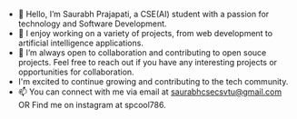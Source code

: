 - 👋 Hello, I’m Saurabh Prajapati, a CSE(AI) student with a passion for technology and Software Development.
- 👀 I enjoy working on a variety of projects, from web development to artificial intelligence applications.
- 💞️ I’m always open to collaboration and contributing to open souce projects. Feel free to reach out if you have any interesting projects or opportunities for collaboration.
- I'm excited to continue growing and contributing to the tech community.
- 📫 You can connect with me via email at saurabhcsecsvtu@gmail.com OR Find me on instagram at spcool786.
